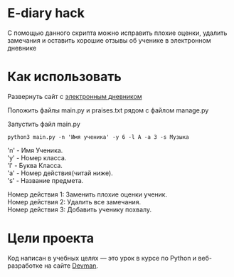 # E-diary hack
С помощью данного скрипта можно исправить плохие оценки, удалить замечания и оставить хорошие отзывы об ученике в электронном дневнике

# Как использовать

Развернуть сайт с [электронным дневником](https://github.com/devmanorg/e-diary)

Положить файлы main.py и praises.txt рядом с файлом manage.py

Запустить файл main.py

```
python3 main.py	-n 'Имя ученика' -y 6 -l А -a 3 -s Музыка

```
'n' - Имя Ученика.  
'y' - Номер класса.  
'l' - Буква Класса.  
'a' - Номер действия(читай ниже).  
's' - Название предмета.  

Номер действия 1: Заменить плохие оценки ученик.  
Номер действия 2: Удалить все замечания.  
Номер действия 3: Добавить ученику похвалу.  

# Цели проекта
Код написан в учебных целях — это урок в курсе по Python и веб-разработке на сайте [Devman](https://dvmn.org).
